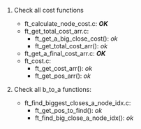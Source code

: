 1. Check all cost functions
	+ ft_calculate_node_cost.c: ***OK***
	+ ft_get_total_cost_arr.c:
		+ ft_get_a_big_close_cost(): *ok*
		+ ft_get_total_cost_arr(): *ok*
	+ ft_get_a_final_cost_arr.c: ***OK***
	+ ft_cost.c:
		+ ft_get_cost_arr(): *ok*
		+ ft_get_pos_arr(): *ok*

2. Check all b_to_a functions:
	+ ft_find_biggest_closes_a_node_idx.c:
		+ ft_get_pos_to_find(): *ok*
		+ ft_find_big_close_a_node_idx(): *ok*